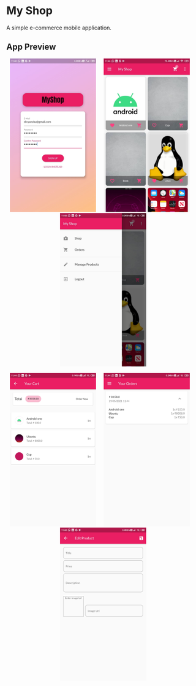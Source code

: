 # My Shop

A simple e-commerce mobile application.

## App Preview

<p align="center">
    <img src="./assets/screenshots/auth.jpeg" height=400 >
    &nbsp;&nbsp;&nbsp;
    <img src="./assets/screenshots/home.jpeg" height=400 >
    &nbsp;&nbsp;&nbsp;
    <img src="./assets/screenshots/appdrawer.jpeg" height=400 >
</p>
<p align="center">
    <img src="./assets/screenshots/cart.jpeg" height=400 >
    &nbsp;&nbsp;&nbsp;
    <img src="./assets/screenshots/orders.jpeg" height=400 >
    &nbsp;&nbsp;&nbsp;
    <img src="./assets/screenshots/editproduct.jpeg" height=400 >
</p>
